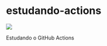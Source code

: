# estudando-actions

![](https://github.com/taniodev/estudando-actions/workflows/Meu%20projeto%20de%20teste/badge.svg?branch=master)

Estudando o GitHub Actions

